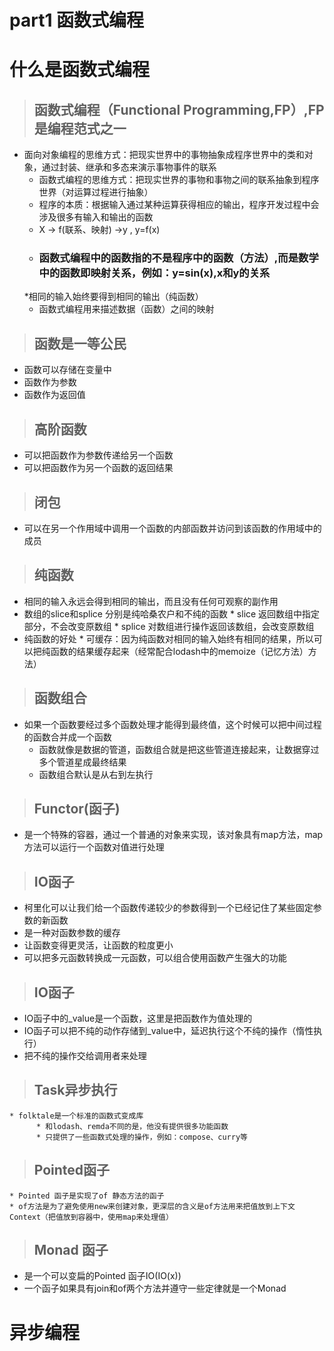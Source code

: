 # part1 函数式编程
# 什么是函数式编程
>## 函数式编程（Functional Programming,FP）,FP是编程范式之一

  * 面向对象编程的思维方式：把现实世界中的事物抽象成程序世界中的类和对象，通过封装、继承和多态来演示事物事件的联系
      * 函数式编程的思维方式：把现实世界的事物和事物之间的联系抽象到程序世界（对运算过程进行抽象）
      * 程序的本质：根据输入通过某种运算获得相应的输出，程序开发过程中会涉及很多有输入和输出的函数
      * X -> f(联系、映射) ->y , y=f(x)
      * ### 函数式编程中的函数指的不是程序中的函数（方法）,而是数学中的函数即映射关系，例如：y=sin(x),x和y的关系
      *相同的输入始终要得到相同的输出（纯函数）
      * 函数式编程用来描述数据（函数）之间的映射


>## 函数是一等公民
  * 函数可以存储在变量中
  * 函数作为参数
  * 函数作为返回值

>## 高阶函数
  * 可以把函数作为参数传递给另一个函数
  * 可以把函数作为另一个函数的返回结果 

>## 闭包
  * 可以在另一个作用域中调用一个函数的内部函数并访问到该函数的作用域中的成员

>## 纯函数
  * 相同的输入永远会得到相同的输出，而且没有任何可观察的副作用
  * 数组的slice和splice 分别是纯哈桑农户和不纯的函数
        * slice 返回数组中指定部分，不会改变原数组
        * splice 对数组进行操作返回该数组，会改变原数组
  * 纯函数的好处
        * 可缓存：因为纯函数对相同的输入始终有相同的结果，所以可以把纯函数的结果缓存起来（经常配合lodash中的memoize（记忆方法）方法）

>## 函数组合
  * 如果一个函数要经过多个函数处理才能得到最终值，这个时候可以把中间过程的函数合并成一个函数
      * 函数就像是数据的管道，函数组合就是把这些管道连接起来，让数据穿过多个管道星成最终结果
      * 函数组合默认是从右到左执行 

>## Functor(函子)

  * 是一个特殊的容器，通过一个普通的对象来实现，该对象具有map方法，map方法可以运行一个函数对值进行处理

>## IO函子

  * 柯里化可以让我们给一个函数传递较少的参数得到一个已经记住了某些固定参数的新函数
  * 是一种对函数参数的缓存
  * 让函数变得更灵活，让函数的粒度更小
  * 可以把多元函数转换成一元函数，可以组合使用函数产生强大的功能
>## IO函子
  * IO函子中的_value是一个函数，这里是把函数作为值处理的
  * IO函子可以把不纯的动作存储到_value中，延迟执行这个不纯的操作（惰性执行）
  * 把不纯的操作交给调用者来处理

  >## Task异步执行
    * folktale是一个标准的函数式变成库
          * 和lodash、remda不同的是，他没有提供很多功能函数 
          * 只提供了一些函数式处理的操作，例如：compose、curry等

  >## Pointed函子
    * Pointed 函子是实现了of 静态方法的函子
    * of方法是为了避免使用new来创建对象，更深层的含义是of方法用来把值放到上下文Context（把值放到容器中，使用map来处理值）        

  >## Monad 函子
  * 是一个可以变扁的Pointed 函子IO(IO(x))
  * 一个函子如果具有join和of两个方法并遵守一些定律就是一个Monad  

  # 异步编程